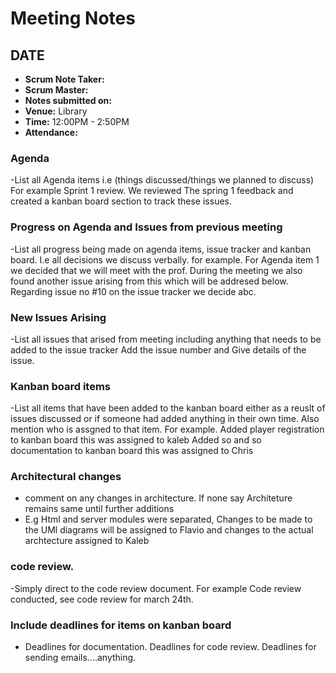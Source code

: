 # Meeting Notes

## DATE

- **Scrum Note Taker:** 
- **Scrum Master:** 
- **Notes submitted on:** 
- **Venue:** Library
- **Time:** 12:00PM - 2:50PM
- **Attendance:** 

### Agenda
-List all Agenda items i.e (things discussed/things we planned to discuss)
        For example Sprint 1 review. We reviewed The spring 1 feedback and created a kanban board section to track these issues.

### Progress on Agenda and Issues from previous meeting
-List all progress being made on agenda items, issue tracker and kanban board. I.e all decisions we discuss verbally.
for example. For Agenda item 1 we decided that we will meet with the prof. During the meeting we also found another issue arising from this which will be addresed below.
             Regarding issue no #10 on the issue tracker we decide abc.

### New Issues Arising
-List all issues that arised from meeting including anything that needs to be added to the issue tracker
    Add the issue number and Give details of the issue. 

### Kanban board items
-List all items that have been added to the kanban board either as a reuslt of issues discussed or if someone had added anything in their own time. Also mention who is assgned to that item.
For example. Added player registration to kanban board  this was assigned to kaleb
             Added so and so documentation to kanban board this was assigned to Chris

### Architectural changes
- comment on any changes in architecture. If none say Architeture remains same until further additions
- E.g Html and server modules were separated, Changes to be made to the UMl diagrams will be assigned to Flavio and changes to the actual archtecture assigned to Kaleb
  
### code review.
-Simply direct to the code review document. For example Code review conducted, see code review for march 24th.
             
### Include deadlines for items on kanban board
- Deadlines for documentation. Deadlines for code review. Deadlines for sending emails....anything.
